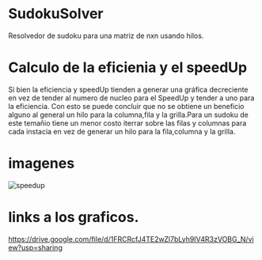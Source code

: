 # SudokuSolver

Resolvedor de sudoku para una matriz de nxn usando hilos.

# Calculo de la eficienia y el speedUp
Si bien la eficiencia y speedUp tienden a generar una gráfica decreciente en vez de tender al numero de nucleo para el SpeedUp y tender a uno para 
la eficiencia. Con esto se puede concluir que no se obtiene un beneficio alguno al general un hilo para la columna,fila y la grilla.Para un sudoku de este temañio tiene un menor
costo iterrar sobre las filas y columnas para cada instacia en vez de generar un hilo para la fila,columna y la grilla.

# imagenes


![speedup](https://user-images.githubusercontent.com/71998273/98455632-10ee0000-2152-11eb-84c8-f04547ed94fa.PNG)

# links a los graficos.

https://drive.google.com/file/d/1FRCRcfJ4TE2wZl7bLyh9IV4R3zVOBG_N/view?usp=sharing
